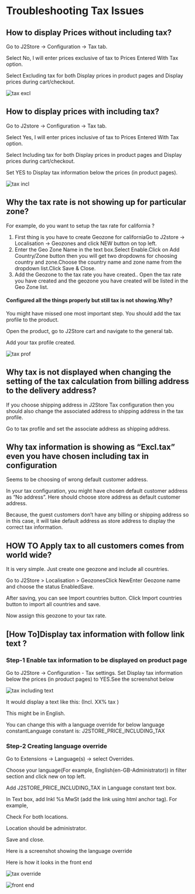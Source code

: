 # Troubleshooting Tax Issues

## How to display Prices without including tax? <a id="how-to-display-prices-without-including-tax"></a>

Go to J2Store -&gt; Configuration -&gt; Tax tab.

Select No, I will enter prices exclusive of tax to Prices Entered With Tax option.

Select Excluding tax for both Display prices in product pages and Display prices during cart/checkout.

![tax excl](https://raw.githubusercontent.com/j2store/doc-images/master/troubleshooting-guide/troubleshooting-tax-issues/tax-excl.png)

## How to display prices with including tax? <a id="how-to-display-prices-with-including-tax"></a>

Go to J2store -&gt; Configuration -&gt; Tax tab.

Select Yes, I will enter prices inclusive of tax to Prices Entered With Tax option.

Select Including tax for both Display prices in product pages and Display prices during cart/checkout.

Set YES to Display tax information below the prices \(in product pages\).

![tax incl](https://raw.githubusercontent.com/j2store/doc-images/master/troubleshooting-guide/troubleshooting-tax-issues/tax-incl.png)

## Why the tax rate is not showing up for particular zone? <a id="why-the-tax-rate-is-not-showing-up-for-particular-zone"></a>

For example, do you want to setup the tax rate for california ?

1. First thing is you have to create Geozone for californiaGo to J2store -&gt; Localisation -&gt; Geozones and click NEW button on top left.
2. Enter the Geo Zone Name in the text box.Select Enable.Click on Add Country/Zone button then you will get two dropdowns for choosing country and zone.Choose the country name and zone name from the dropdown list.Click Save & Close.
3. Add the Geozone to the tax rate you have created.. Open the tax rate you have created and the geozone you have created will be listed in the Geo Zone list.

#### Configured all the things properly but still tax is not showing.Why?

You might have missed one most important step. You should add the tax profile to the product.

Open the product, go to J2Store cart and navigate to the general tab.

Add your tax profile created.

![tax prof](https://raw.githubusercontent.com/j2store/doc-images/master/troubleshooting-guide/troubleshooting-tax-issues/tax-prof.png)

## Why tax is not displayed when changing the setting of the tax calculation from billing address to the delivery address? <a id="why-tax-is-not-displayed-when-changing-the-setting-of-the-tax-calculation-from-billing-address-to-the-delivery-address"></a>

If you choose shipping address in J2Store Tax configuration then you should also change the associated address to shipping address in the tax profile.

Go to tax profile and set the associate address as shipping address.

## Why tax information is showing as “Excl.tax” even you have chosen including tax in configuration <a id="why-tax-information-is-showing-as-excltax-even-you-have-chosen-including-tax-in-configuration"></a>

Seems to be choosing of wrong default customer address.

In your tax configuration, you might have chosen default customer address as “No address”. Here should choose store address as default customer address.

Because, the guest customers don’t have any billing or shipping address so in this case, it will take default address as store address to display the correct tax information.

## HOW TO Apply tax to all customers comes from world wide? <a id="how-to-apply-tax-to-all-customers-comes-from-world-wide"></a>

It is very simple. Just create one geozone and include all countries.

Go to J2Store &gt; Localisation &gt; GeozonesClick NewEnter Geozone name and choose the status EnabledSave.

After saving, you can see Import countries button. Click Import countries button to import all countries and save.

Now assign this geozone to your tax rate.

## \[How To\]Display tax information with follow link text ? <a id="how-todisplay-tax-information-with-follow-link-text-"></a>

### Step-1 Enable tax information to be displayed on product page <a id="step-1-enable-tax-information-to-be-displayed-on-product-page"></a>

Go to J2Store -&gt; Configuration - Tax settings. Set Display tax information below the prices \(in product pages\) to YES.See the screenshot below

![tax including text](https://raw.githubusercontent.com/j2store/doc-images/master/troubleshooting-guide/troubleshooting-tax-issues/tax_including_text.png)

It would display a text like this: \(Incl. XX% tax \)

This might be in English.

You can change this with a language override for below language constantLanguage constant is: J2STORE\_PRICE\_INCLUDING\_TAX

### Step-2 Creating language override <a id="step-2-creating-language-override"></a>

Go to Extensions -&gt; Language\(s\) -&gt; select Overrides.

Choose your language\(For example, English\(en-GB-Administrator\)\) in filter section and click new on top left.

Add J2STORE\_PRICE\_INCLUDING\_TAX in Language constant text box.

In Text box, add Inkl %s MwSt \(add the link using html anchor tag\). For example,

Check For both locations.

Location should be administrator.

Save and close.

Here is a screenshot showing the language override

 Here is how it looks in the front end

![tax override](https://raw.githubusercontent.com/j2store/doc-images/master/troubleshooting-guide/troubleshooting-tax-issues/tax_override.png)

![front end](https://raw.githubusercontent.com/j2store/doc-images/master/troubleshooting-guide/troubleshooting-tax-issues/front_end_display.png)

